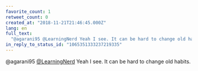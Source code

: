 ```yaml
---
favorite_count: 1
retweet_count: 0
created_at: "2018-11-21T21:46:45.000Z"
lang: en
full_text:
  "@agarani95 @LearningNerd Yeah I see. It can be hard to change old habits."
in_reply_to_status_id: "1065351333237219335"
---
```


@agarani95 [@LearningNerd](https://twitter.com/LearningNerd) Yeah I see. It can
be hard to change old habits.
